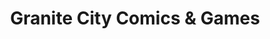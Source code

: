---
title: "Granite City Comics & Games"
url: /st-cloud/granite-city-comics-und-games/
shop: Bücher
---